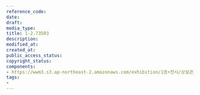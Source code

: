 ```yaml
---
reference_code: 
date: 
draft: 
media_type: 
title: 1-2.73503
description: 
modified_at: 
created_at: 
public_access_status: 
copyright_status: 
components:
- https://wwm3.s3.ap-northeast-2.amazonaws.com/exhibition/1층+전시/상설관/상설관1+왼편/1-2.73503.jpg
tags:
- 
---
```

